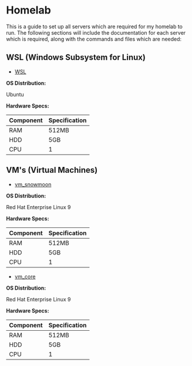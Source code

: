# Homelab

This is a guide to set up all servers which are required for my homelab to run. The following sections will include the documentation for each server which is required, along with the commands and files which are needed:

## WSL (Windows Subsystem for Linux)

* [WSL](README_WSL.md)

**OS Distribution:**

Ubuntu

**Hardware Specs:**

| Component | Specification |
|-----------|---------------|
| RAM       | 512MB         |
| HDD       | 5GB           |
| CPU       | 1             |

## VM's (Virtual Machines)

* [vm_snowmoon](README_vm_snowmoon.md)

**OS Distribution:**

Red Hat Enterprise Linux 9

**Hardware Specs:**

| Component | Specification |
|-----------|---------------|
| RAM       | 512MB         |
| HDD       | 5GB           |
| CPU       | 1             |

* [vm_core](README_vm_core.md)

**OS Distribution:**

Red Hat Enterprise Linux 9

**Hardware Specs:**

| Component | Specification |
|-----------|---------------|
| RAM       | 512MB         |
| HDD       | 5GB           |
| CPU       | 1             |